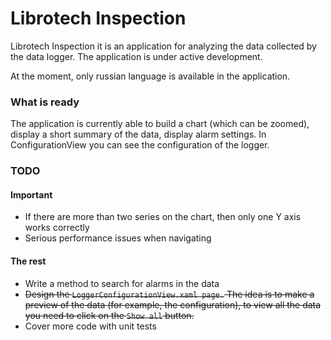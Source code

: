 # Librotech Inspection


Librotech Inspection it is an application for analyzing 
the data collected by the data logger.
The application is under active development.

At the moment, only russian language is available in the application.

### What is ready

The application is currently able to build a chart (which can be zoomed), 
display a short summary of the data, display alarm settings.
In ConfigurationView you can see the configuration of the logger.

### TODO

#### Important

 - If there are more than two series on the chart, then only one Y axis works correctly
 - Serious performance issues when navigating

#### The rest

 - Write a method to search for alarms in the data
 - ~~Design the `LoggerConfigurationView.xaml page.` The idea is to make a preview of the data (for example, the configuration), to view all the data you need to click on the `Show all` button.~~
 - Cover more code with unit tests

